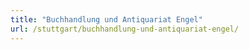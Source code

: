 ```yaml
---
title: "Buchhandlung und Antiquariat Engel"
url: /stuttgart/buchhandlung-und-antiquariat-engel/
---
```

